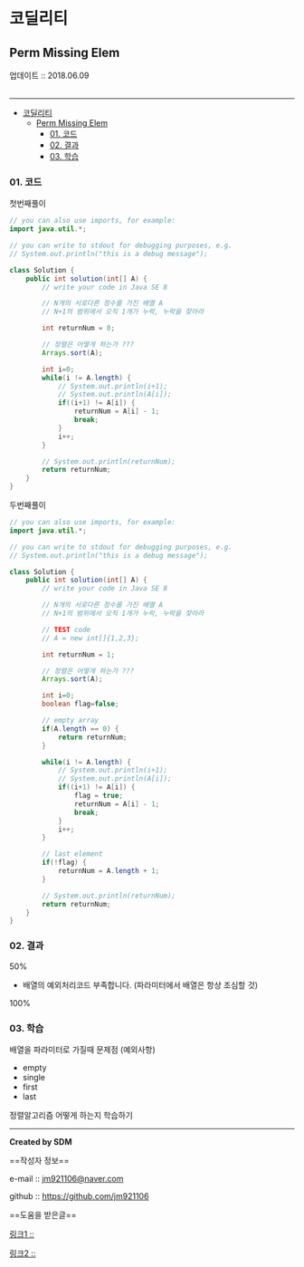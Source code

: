 # 코딜리티
## Perm Missing Elem
<div class="pull-right">  업데이트 :: 2018.06.09 </div><br>

---

<!-- @import "[TOC]" {cmd="toc" depthFrom=1 depthTo=6 orderedList=false} -->
<!-- code_chunk_output -->

* [코딜리티](#코딜리티)
	* [Perm Missing Elem](#perm-missing-elem)
		* [01. 코드](#01-코드)
		* [02. 결과](#02-결과)
		* [03. 학습](#03-학습)

<!-- /code_chunk_output -->

### 01. 코드

첫번째풀이

```java
// you can also use imports, for example:
import java.util.*;

// you can write to stdout for debugging purposes, e.g.
// System.out.println("this is a debug message");

class Solution {
    public int solution(int[] A) {
        // write your code in Java SE 8

        // N개의 서로다른 정수를 가진 배열 A
        // N+1의 범위에서 오직 1개가 누락, 누락을 찾아라

        int returnNum = 0;

        // 정렬은 어떻게 하는가 ???
        Arrays.sort(A);

        int i=0;
        while(i != A.length) {
            // System.out.println(i+1);
            // System.out.println(A[i]);
            if((i+1) != A[i]) {
                returnNum = A[i] - 1;
                break;     
            }    
            i++;
        }

        // System.out.println(returnNum);
        return returnNum;
    }
}
```

두번째풀이

```java
// you can also use imports, for example:
import java.util.*;

// you can write to stdout for debugging purposes, e.g.
// System.out.println("this is a debug message");

class Solution {
    public int solution(int[] A) {
        // write your code in Java SE 8

        // N개의 서로다른 정수를 가진 배열 A
        // N+1의 범위에서 오직 1개가 누락, 누락을 찾아라

        // TEST code
        // A = new int[]{1,2,3};

        int returnNum = 1;

        // 정렬은 어떻게 하는가 ???
        Arrays.sort(A);

        int i=0;
        boolean flag=false;

        // empty array
        if(A.length == 0) {
            return returnNum;
        }

        while(i != A.length) {
            // System.out.println(i+1);
            // System.out.println(A[i]);
            if((i+1) != A[i]) {
                flag = true;
                returnNum = A[i] - 1;
                break;     
            }    
            i++;
        }

        // last element
        if(!flag) {
            returnNum = A.length + 1;
        }

        // System.out.println(returnNum);
        return returnNum;
    }
}
```

### 02. 결과

50%

- 배열의 예외처리코드 부족합니다. (파라미터에서 배열은 항상 조심할 것)

100%

### 03. 학습

배열을 파라미터로 가질때 문제점 (예외사항)
- empty
- single
- first
- last

정렬알고리즘 어떻게 하는지 학습하기


---

**Created by SDM**

==작성자 정보==

e-mail :: jm921106@naver.com

github :: https://github.com/jm921106

==도움을 받은글==

[링크1 :: ]()

[링크2 :: ]()
